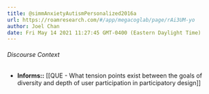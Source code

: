 ```yaml
---
title: @simmAnxietyAutismPersonalized2016a
url: https://roamresearch.com/#/app/megacoglab/page/rAi3UM-yo
author: Joel Chan
date: Fri May 14 2021 11:27:45 GMT-0400 (Eastern Daylight Time)
---
```




###### Discourse Context

- **Informs::** [[QUE - What tension points exist between the goals of diversity and depth of user participation in participatory design]]
